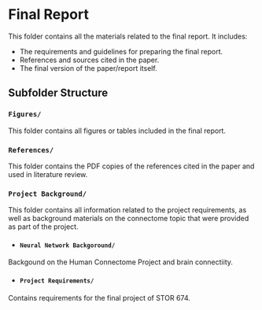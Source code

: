 # Final Report
This folder contains all the materials related to the final report. It includes:
- The requirements and guidelines for preparing the final report.
- References and sources cited in the paper.
- The final version of the paper/report itself.

## Subfolder Structure

### `Figures/`
This folder contains all figures or tables included in the final report.

### `References/`
This folder contains the PDF copies of the references cited  in the paper and used in literature review. 

### `Project Background/`
This folder contains all information related to the project requirements, as well as background materials on the connectome topic that were provided as part of the project.

- #### `Neural Network Backgoround/`
Backgound on the Human Connectome Project and brain connectiity.

- #### `Project Requirements/`
Contains requirements for the final project of STOR 674.